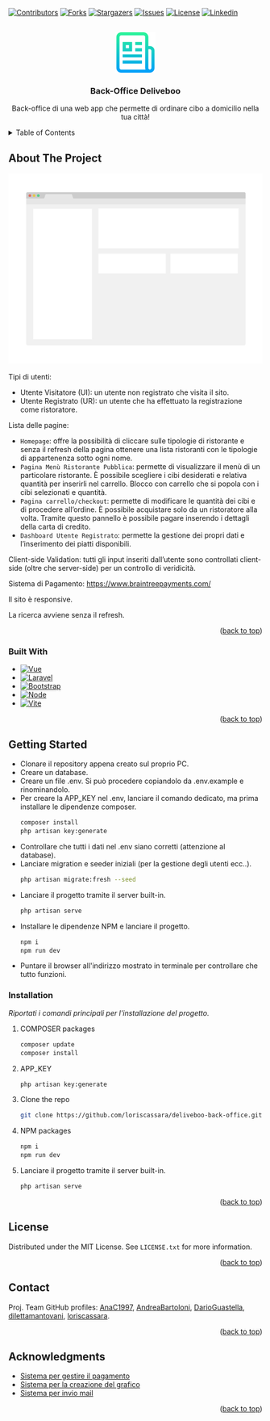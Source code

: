 <a name="readme-top"></a>

[![Contributors][contributors-shield]][contributors-url]
[![Forks][forks-shield]][forks-url]
[![Stargazers][stars-shield]][stars-url]
[![Issues][issues-shield]][issues-url]
[![License][license-shield]][license-url]
[![Linkedin][linkedin-shield]][linkedin-url]

<!-- PROJECT LOGO -->
<br />
<div align="center">
  <a href="https://github.com/loriscassara">
    <img src="/public/images/logo.png" alt="Logo" width="80" height="80">
  </a>

  <h3 align="center">Back-Office Deliveboo</h3>

  <p align="center">
    Back-office di una web app che permette di ordinare cibo a domicilio nella tua città!
  </p>
</div>

<!-- TABLE OF CONTENTS -->
<details>
  <summary>Table of Contents</summary>
  <ol>
    <li>
      <a href="#about-the-project">About The Project</a>
      <ul>
        <li><a href="#built-with">Built With</a></li>
      </ul>
    </li>
    <li>
      <a href="#getting-started">Getting Started</a>
      <ul>
        <li><a href="#installation">Installation</a></li>
      </ul>
    </li>
    <li><a href="#license">License</a></li>
    <li><a href="#contact">Contact</a></li>
    <li><a href="#acknowledgments">Acknowledgments</a></li>
  </ol>
</details>

<!-- ABOUT THE PROJECT -->

## About The Project

[![product-screenshot][product-screenshot]](https://example.com)

Tipi di utenti:

-   Utente Visitatore (UI): un utente non registrato che visita il sito.
-   Utente Registrato (UR): un utente che ha effettuato la registrazione come ristoratore.

Lista delle pagine:

-   `Homepage`: offre la possibilità di cliccare sulle tipologie di ristorante e senza il refresh della pagina ottenere una lista ristoranti con le tipologie di appartenenza sotto ogni nome.
-   `Pagina Menù Ristorante Pubblica`: permette di visualizzare il menù di un particolare ristorante. È possibile scegliere i cibi desiderati e relativa quantità per inserirli nel carrello. Blocco con carrello che si popola con i cibi selezionati e quantità.
-   `Pagina carrello/checkout`: permette di modificare le quantità dei cibi e di procedere all’ordine. È possibile acquistare solo da un ristoratore alla volta. Tramite questo pannello è possibile pagare inserendo i dettagli della carta di credito.
-   `Dashboard Utente Registrato`: permette la gestione dei propri dati e l’inserimento dei piatti disponibili.

Client-side Validation: tutti gli input inseriti dall’utente sono controllati client-side (oltre che server-side) per un controllo di veridicità.

Sistema di Pagamento: https://www.braintreepayments.com/

Il sito è responsive.

La ricerca avviene senza il refresh.

<p align="right">(<a href="#readme-top">back to top</a>)</p>

### Built With

-   [![Vue][Vue.js]][Vue-url]
-   [![Laravel][Laravel.com]][Laravel-url]
-   [![Bootstrap][Bootstrap.com]][Bootstrap-url]
-   [![Node][Node.js]][Node-url]
-   [![Vite][Vite.com]][Vite-url]

<p align="right">(<a href="#readme-top">back to top</a>)</p>

<!-- GETTING STARTED -->

## Getting Started

-   Clonare il repository appena creato sul proprio PC.
-   Creare un database.
-   Creare un file .env. Si può procedere copiandolo da .env.example e rinominandolo.
-   Per creare la APP_KEY nel .env, lanciare il comando dedicato, ma prima installare le dipendenze composer.
    ```sh
    composer install
    php artisan key:generate
    ```
-   Controllare che tutti i dati nel .env siano corretti (attenzione al database).
-   Lanciare migration e seeder iniziali (per la gestione degli utenti ecc..).
    ```sh
    php artisan migrate:fresh --seed
    ```
-   Lanciare il progetto tramite il server built-in.
    ```sh
    php artisan serve
    ```
-   Installare le dipendenze NPM e lanciare il progetto.
    ```sh
    npm i
    npm run dev
    ```
-   Puntare il browser all'indirizzo mostrato in terminale per controllare che tutto funzioni.

### Installation

_Riportati i comandi principali per l'installazione del progetto._

1. COMPOSER packages
    ```sh
    composer update
    composer install
    ```
2. APP_KEY
    ```sh
    php artisan key:generate
    ```
3. Clone the repo
    ```sh
    git clone https://github.com/loriscassara/deliveboo-back-office.git
    ```
4. NPM packages
    ```sh
    npm i
    npm run dev
    ```
5. Lanciare il progetto tramite il server built-in.
    ```sh
    php artisan serve
    ```

<p align="right">(<a href="#readme-top">back to top</a>)</p>

<!-- LICENSE -->

## License

Distributed under the MIT License. See `LICENSE.txt` for more information.

<p align="right">(<a href="#readme-top">back to top</a>)</p>

<!-- CONTACT -->

## Contact

Proj. Team GitHub profiles: [AnaC1997](https://github.com/AnaC1997), [AndreaBartoloni](https://github.com/AndreaBartoloni), [DarioGuastella](https://github.com/DarioGuastella), [dilettamantovani](https://github.com/dilettamantovani), [loriscassara](https://github.com/loriscassara).

<p align="right">(<a href="#readme-top">back to top</a>)</p>

<!-- ACKNOWLEDGMENTS -->

## Acknowledgments

-   [Sistema per gestire il pagamento](https://www.braintreepayments.com/)
-   [Sistema per la creazione del grafico](https://www.chartjs.org/)
-   [Sistema per invio mail](https://www.youtube.com/watch?v=lsna1S8y1vg)

<p align="right">(<a href="#readme-top">back to top</a>)</p>

<!-- MARKDOWN LINKS & IMAGES -->
<!-- https://www.markdownguide.org/basic-syntax/#reference-style-links -->

[contributors-shield]: https://img.shields.io/github/contributors/loriscassara/deliveboo-back-office.svg?style=for-the-badge
[contributors-url]: https://github.com/loriscassara/deliveboo-back-office/graphs/contributors
[forks-shield]: https://img.shields.io/github/forks/loriscassara/deliveboo-back-office.svg?style=for-the-badge
[forks-url]: https://github.com/loriscassara/deliveboo-back-office/forks
[stars-shield]: https://img.shields.io/github/stars/loriscassara/deliveboo-back-office.svg?style=for-the-badge
[stars-url]: https://github.com/loriscassara/deliveboo-back-office/stargazers
[issues-shield]: https://img.shields.io/github/issues/loriscassara/deliveboo-back-office.svg?style=for-the-badge
[issues-url]: https://github.com/loriscassara/deliveboo-back-office/issues
[license-shield]: https://img.shields.io/github/license/loriscassara/deliveboo-back-office.svg?style=for-the-badge
[license-url]: https://github.com/othneildrew/Best-README-Template/blob/master/LICENSE.txt
[linkedin-shield]: https://img.shields.io/badge/Linkedin-2986cc?style=for-the-badge&logo=linkedin&logoColor=FFFFFF
[linkedin-url]: https://www.linkedin.com/in/loriscassara/
[product-screenshot]: /public/images/screenshot.png
[Node.js]: https://img.shields.io/badge/Node.js-065535?style=for-the-badge&logo=nodedotjs&logoColor=4FC08D
[Node-url]: https://nodejs.org/en
[Vite.com]: https://img.shields.io/badge/Vite-bf9000?style=for-the-badge&logo=vite&logoColor=f1c232
[Vite-url]: https://vitejs.dev/
[Vue.js]: https://img.shields.io/badge/Vue.js-35495E?style=for-the-badge&logo=vuedotjs&logoColor=4FC08D
[Vue-url]: https://vuejs.org/
[Laravel.com]: https://img.shields.io/badge/Laravel-FF2D20?style=for-the-badge&logo=laravel&logoColor=white
[Laravel-url]: https://laravel.com
[Bootstrap.com]: https://img.shields.io/badge/Bootstrap-563D7C?style=for-the-badge&logo=bootstrap&logoColor=white
[Bootstrap-url]: https://getbootstrap.com
